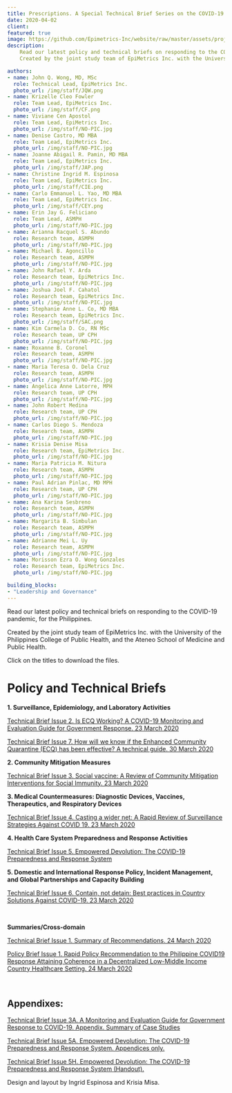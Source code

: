 ```yaml
---
title: Prescriptions. A Special Technical Brief Series on the COVID-19 Pandemic
date: 2020-04-02
client: 
featured: true
image: https://github.com/Epimetrics-Inc/website/raw/master/assets/projects/c19/ws1.png
description: 
    Read our latest policy and technical briefs on responding to the COVID-19 pandemic, for the Philippines.
    Created by the joint study team of EpiMetrics Inc. with the University of the Philippines – College of Public Health, and the Ateneo School of Medicine and Public Health.

authors:
- name: John Q. Wong, MD, MSc
  role: Technical Lead, EpiMetrics Inc.
  photo_url: /img/staff/JQW.png
- name: Krizelle Cleo Fowler
  role: Team Lead, EpiMetrics Inc.
  photo_url: /img/staff/CF.png
- name: Viviane Cen Apostol
  role: Team Lead, EpiMetrics Inc.
  photo_url: /img/staff/NO-PIC.jpg
- name: Denise Castro, MD MBA
  role: Team Lead, EpiMetrics Inc.
  photo_url: /img/staff/NO-PIC.jpg
- name: Joanne Abigail R. Pamin, MD MBA
  role: Team Lead, EpiMetrics Inc.
  photo_url: /img/staff/JAP.png
- name: Christine Ingrid M. Espinosa 
  role: Team Lead, EpiMetrics Inc.
  photo_url: /img/staff/CIE.png
- name: Carlo Emmanuel L. Yao, MD MBA
  role: Team Lead, EpiMetrics Inc.
  photo_url: /img/staff/CEY.png
- name: Erin Jay G. Feliciano
  role: Team Lead, ASMPH
  photo_url: /img/staff/NO-PIC.jpg
- name: Arianna Racquel S. Abundo
  role: Research team, ASMPH
  photo_url: /img/staff/NO-PIC.jpg
- name: Michael B. Agoncillo 
  role: Research team, ASMPH
  photo_url: /img/staff/NO-PIC.jpg
- name: John Rafael Y. Arda
  role: Research team, EpiMetrics Inc.
  photo_url: /img/staff/NO-PIC.jpg
- name: Joshua Joel F. Cahatol
  role: Research team, EpiMetrics Inc.
  photo_url: /img/staff/NO-PIC.jpg
- name: Stephanie Anne L. Co, MD MBA
  role: Research team, EpiMetrics Inc.
  photo_url: /img/staff/SAC.png
- name: Kim Carmela D. Co, RN MSc
  role: Research team, UP CPH
  photo_url: /img/staff/NO-PIC.jpg
- name: Roxanne B. Coronel
  role: Research team, ASMPH
  photo_url: /img/staff/NO-PIC.jpg
- name: Maria Teresa O. Dela Cruz
  role: Research team, ASMPH
  photo_url: /img/staff/NO-PIC.jpg
- name: Angelica Anne Latorre, MPH
  role: Research team, UP CPH
  photo_url: /img/staff/NO-PIC.jpg
- name: John Robert Medina
  role: Research team, UP CPH
  photo_url: /img/staff/NO-PIC.jpg
- name: Carlos Diego S. Mendoza
  role: Research team, ASMPH
  photo_url: /img/staff/NO-PIC.jpg
- name: Krisia Denise Misa
  role: Research team, EpiMetrics Inc.
  photo_url: /img/staff/NO-PIC.jpg
- name: Maria Patricia M. Nitura
  role: Research team, ASMPH
  photo_url: /img/staff/NO-PIC.jpg
- name: Paul Adrian Pinlac, MD MPH
  role: Research team, UP CPH
  photo_url: /img/staff/NO-PIC.jpg
- name: Ana Karina Sesbreno
  role: Research team, ASMPH
  photo_url: /img/staff/NO-PIC.jpg
- name: Margarita B. Simbulan
  role: Research team, ASMPH
  photo_url: /img/staff/NO-PIC.jpg
- name: Adrianne Mei L. Uy
  role: Research team, ASMPH
  photo_url: /img/staff/NO-PIC.jpg
- name: Morisson Ezra O. Wong Gonzales
  role: Research team, EpiMetrics Inc.
  photo_url: /img/staff/NO-PIC.jpg

building_blocks:
- "Leadership and Governance"
---
```


Read our latest policy and technical briefs on responding to the COVID-19 pandemic, for the Philippines.

Created by the joint study team of EpiMetrics Inc. with the University of the Philippines College of Public Health, and the Ateneo School of Medicine and Public Health.

Click on the titles to download the files.

# Policy and Technical Briefs 
<b> 1.	Surveillance, Epidemiology, and Laboratory Activities </b>

<a href="https://github.com/Epimetrics-Inc/website/raw/master/assets/projects/c19/2.pdf" target="_blank">Technical Brief Issue 2. Is ECQ Working? A COVID-19 Monitoring and Evaluation Guide for Government Response. 23 March 2020</a>  

<a href="https://github.com/Epimetrics-Inc/website/raw/master/assets/projects/c19/7.pdf" target="_blank">Technical Brief Issue 7. How will we know if the Enhanced Community Quarantine (ECQ) has been effective? A technical guide. 30 March 2020</a>


<b> 2.  Community Mitigation Measures </b>

<a href="https://github.com/Epimetrics-Inc/website/raw/master/assets/projects/c19/3.pdf" target="_blank">Technical Brief Issue 3. Social vaccine: A Review of Community Mitigation Interventions for Social Immunity. 23 March 2020</a> 

<b> 3. Medical Countermeasures: Diagnostic Devices, Vaccines, Therapeutics, and Respiratory Devices </b>

<a href="https://github.com/Epimetrics-Inc/website/raw/master/assets/projects/c19/4.pdf" target="_blank">Technical Brief Issue 4. Casting a wider net: A Rapid Review of Surveillance Strategies Against COVID 19. 23 March 2020</a> 

<b> 4. Health Care System Preparedness and Response Activities </b>

<a href="https://github.com/Epimetrics-Inc/website/raw/master/assets/projects/c19/5.pdf" target="_blank">Technical Brief Issue 5. Empowered Devolution: The COVID-19 Preparedness and Response System</a>



<!-- 5. Communications and Public Outreach -->
<!-- 6. Scientific Infrastructure and Preparedness -->

<b> 5. Domestic and International Response Policy, Incident Management, and Global
Partnerships and Capacity Building </b>

<a href="https://github.com/Epimetrics-Inc/website/raw/master/assets/projects/c19/6.pdf" target="_blank">Technical Brief Issue 6. Contain, not detain: Best practices in Country Solutions Against COVID-19. 23 March 2020</a> 

<br />

<b> Summaries/Cross-domain </b>

<a href="https://github.com/Epimetrics-Inc/website/raw/master/assets/projects/c19/1.pdf" target="_blank">Technical Brief Issue 1. Summary of Recommendations. 24 March 2020</a>
 
<a href="https://github.com/Epimetrics-Inc/website/raw/master/assets/projects/c19/pb1.pdf" target="_blank">Policy Brief Issue 1. Rapid Policy Recommendation to the Philippine COVID19 Response Attaining Coherence in a  Decentralized Low-Middle Income Country Healthcare Setting. 24 March 2020</a> 

<br />

## Appendixes: 

<a href="https://github.com/Epimetrics-Inc/website/raw/master/assets/projects/c19/3a.pdf" target="_blank">Technical Brief Issue 3A. A Monitoring and Evaluation Guide for Government Response to COVID-19. Appendix. Summary of Case Studies</a> 

<!-- <a href="https://github.com/Epimetrics-Inc/website/raw/master/assets/projects/c19/3.pdf" target="_blank">Health Care System Preparedness and Response Activities for LGUs (Handout). Appendices only.</a> -->

<a href="https://github.com/Epimetrics-Inc/website/raw/master/assets/projects/c19/5a.pdf" target="_blank">Technical Brief Issue 5A. Empowered Devolution: The COVID-19 Preparedness and Response System. Appendices only.</a>


<a href="https://github.com/Epimetrics-Inc/website/raw/master/assets/projects/c19/5h.pdf" target="_blank">Technical Brief Issue 5H. Empowered Devolution: The COVID-19 Preparedness and Response System (Handout).</a>


Design and layout by Ingrid Espinosa and Krisia Misa.